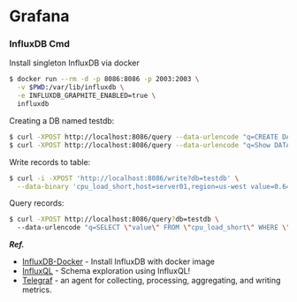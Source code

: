 # Grafana



### InfluxDB Cmd 
Install singleton InfluxDB via docker
```sh
$ docker run --rm -d -p 8086:8086 -p 2003:2003 \
  -v $PWD:/var/lib/influxdb \
  -e INFLUXDB_GRAPHITE_ENABLED=true \
  influxdb
```
Creating a DB named testdb:
```sh
$ curl -XPOST http://localhost:8086/query --data-urlencode "q=CREATE DATABASE testdb"
$ curl -XPOST http://localhost:8086/query --data-urlencode "q=Show DATABASES"
```
Write records to table:
```sh
$ curl -i -XPOST 'http://localhost:8086/write?db=testdb' \
  --data-binary 'cpu_load_short,host=server01,region=us-west value=0.64 1434055562000000000'
```
Query records:
```sh
$ curl -XPOST http://localhost:8086/query?db=testdb \ 
  --data-urlencode "q=SELECT \"value\" FROM \"cpu_load_short\" WHERE \"region\"='us-west'"
```

***Ref.***
* [InfluxDB-Docker] - Install InfluxDB with docker image
* [InfluxQL] - Schema exploration using InfluxQL!
* [Telegraf] - an agent for collecting, processing, aggregating, and writing metrics.


[InfluxDB-Docker]: <https://hub.docker.com/_/influxdb>
[InfluxQL]: <https://docs.influxdata.com/influxdb/v1.7/query_language/schema_exploration/>
[Telegraf]: <https://github.com/influxdata/telegraf>

